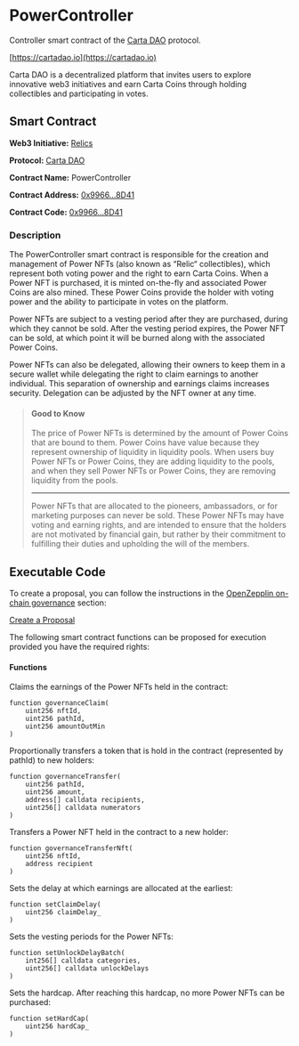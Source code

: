 # PowerController

Controller smart contract of the [Carta DAO](https://cartadao.io) protocol.

[https://cartadao.io](https://cartadao.io)

Carta DAO is a decentralized platform that invites users to explore innovative web3 initiatives and earn Carta Coins through holding collectibles and participating in votes.

## Smart Contract

**Web3 Initiative:** [Relics](https://cartadao.io/relics)

**Protocol:** [Carta DAO](https://cartadao.io)

**Contract Name:** PowerController

**Contract Address:** [0x9966...8D41](https://polygonscan.com/address/0x99667e3777059E792ED56e9C3ecCcF1caA708D41)

**Contract Code:** [0x9966...8D41](https://polygonscan.com/address/0x99667e3777059E792ED56e9C3ecCcF1caA708D41#code)

### Description
The PowerController smart contract is responsible for the creation and management of Power NFTs (also known as “Relic“ collectibles), which represent both voting power and the right to earn Carta Coins. When a Power NFT is purchased, it is minted on-the-fly and associated Power Coins are also mined. These Power Coins provide the holder with voting power and the ability to participate in votes on the platform.

Power NFTs are subject to a vesting period after they are purchased, during which they cannot be sold. After the vesting period expires, the Power NFT can be sold, at which point it will be burned along with the associated Power Coins.

Power NFTs can also be delegated, allowing their owners to keep them in a secure wallet while delegating the right to claim earnings to another individual. This separation of ownership and earnings claims increases security. Delegation can be adjusted by the NFT owner at any time.

> #### Good to Know
> The price of Power NFTs is determined by the amount of Power Coins that are bound to them. Power Coins have value because they represent ownership of liquidity in liquidity pools. When users buy Power NFTs or Power Coins, they are adding liquidity to the pools, and when they sell Power NFTs or Power Coins, they are removing liquidity from the pools.
> ***
> Power NFTs that are allocated to the pioneers, ambassadors, or for marketing purposes can never be sold. These Power NFTs may have voting and earning rights, and are intended to ensure that the holders are not motivated by financial gain, but rather by their commitment to fulfilling their duties and upholding the will of the members.

## Executable Code

To create a proposal, you can follow the instructions in the [OpenZepplin on-chain governance](https://docs.openzeppelin.com/contracts/4.x/governance) section:

[Create a Proposal](https://docs.openzeppelin.com/contracts/4.x/governance#create_a_proposal)

The following smart contract functions can be proposed for execution provided you have the required rights:

#### Functions

Claims the earnings of the Power NFTs held in the contract:

	function governanceClaim(
        uint256 nftId,
        uint256 pathId,
        uint256 amountOutMin
    )

Proportionally transfers a token that is hold in the contract (represented by pathId) to new holders:

	function governanceTransfer(
        uint256 pathId,
        uint256 amount,
        address[] calldata recipients,
        uint256[] calldata numerators
    )

Transfers a Power NFT held in the contract to a new holder:

	function governanceTransferNft(
        uint256 nftId,
        address recipient
    )

Sets the delay at which earnings are allocated at the earliest:

	function setClaimDelay(
        uint256 claimDelay_
    )

Sets the vesting periods for the Power NFTs:

	function setUnlockDelayBatch(
        int256[] calldata categories,
        uint256[] calldata unlockDelays
    )

Sets the hardcap. After reaching this hardcap, no more Power NFTs can be purchased:

	function setHardCap(
        uint256 hardCap_
    )
